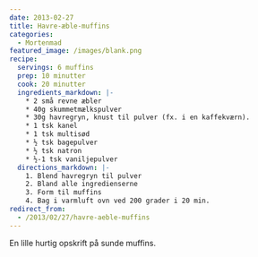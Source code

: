 ```yaml
---
date: 2013-02-27
title: Havre-æble-muffins
categories:
  - Mortenmad
featured_image: /images/blank.png
recipe:
  servings: 6 muffins
  prep: 10 minutter
  cook: 20 minutter
  ingredients_markdown: |-
    * 2 små revne æbler
    * 40g skummetmælkspulver
    * 30g havregryn, knust til pulver (fx. i en kaffekværn).
    * 1 tsk kanel
    * 1 tsk multisød
    * ½ tsk bagepulver
    * ½ tsk natron
    * ½-1 tsk vaniljepulver
  directions_markdown: |-
    1. Blend havregryn til pulver
    2. Bland alle ingredienserne
    3. Form til muffins
    4. Bag i varmluft ovn ved 200 grader i 20 min.
redirect_from:
  - /2013/02/27/havre-aeble-muffins
---
```


En lille hurtig opskrift på sunde muffins.
